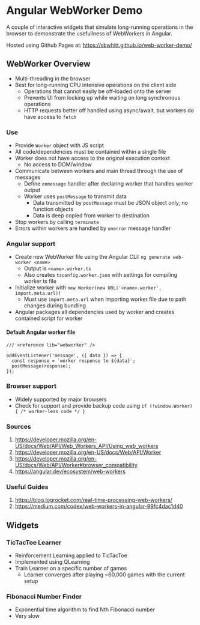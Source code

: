 # Angular WebWorker Demo

A couple of interactive widgets that simulate long-running operations in the browser to demonstrate the usefullness of WebWorkers in Angular. 

Hosted using Github Pages at: <a href="https://sbwhitt.github.io/web-worker-demo/" target="_blank">https://sbwhitt.github.io/web-worker-demo/</a>

## WebWorker Overview
* Multi-threading in the browser
* Best for long-running CPU intensive operations on the client side
  * Operations that cannot easily be off-loaded onto the server
  * Prevents UI from locking up while waiting on long synchronous operations
  * HTTP requests better off handled using async/await, but workers do have access to `fetch`

### Use
* Provide `Worker` object with JS script
* All code/dependencies must be contained within a single file
* Worker does not have access to the original execution context
  * No access to DOM/window
* Communicate between workers and main thread through the use of messages
  * Define `onmessage` handler after declaring worker that handles worker output
  * Worker uses `postMessage` to transmit data
    * Data transmitted by `postMessage` must be JSON object only, no function objects
    * Data is deep copied from worker to destination
* Stop workers by calling `terminate`
* Errors within workers are handled by `onerror` message handler

### Angular support
* Create new WebWorker file using the Angular CLI: `ng generate web-worker <name>`
  * Output is `<name>.worker.ts`
  * Also creates `tsconfig.worker.json` with settings for compiling worker ts file
* Initialize worker with `new Worker(new URL('<name>.worker', import.meta.url))`
  * Must use `import.meta.url` when importing worker file due to path changes during bundling
* Angular packages all dependencies used by worker and creates contained script for worker

#### Default Angular worker file

```
/// <reference lib="webworker" />

addEventListener('message', ({ data }) => {
  const response = `worker response to ${data}`;
  postMessage(response);
});
```

### Browser support
* Widely supported by major browsers
* Check for support and provide backup code using `if (!window.Worker) { /* worker-less code */ }`

### Sources

1. https://developer.mozilla.org/en-US/docs/Web/API/Web_Workers_API/Using_web_workers
2. https://developer.mozilla.org/en-US/docs/Web/API/Worker
3. https://developer.mozilla.org/en-US/docs/Web/API/Worker#browser_compatibility
4. https://angular.dev/ecosystem/web-workers

### Useful Guides

1. https://blog.logrocket.com/real-time-processing-web-workers/
2. https://medium.com/codex/web-workers-in-angular-99fc4dac1d40


## Widgets

### TicTacToe Learner
* Reinforcement Learning applied to TicTacToe
* Implemented using QLearning
* Train Learner on a specific number of games
  * Learner converges after playing ~60,000 games with the current setup

### Fibonacci Number Finder
* Exponential time algorithm to find Nth Fibonacci number
* Very slow
